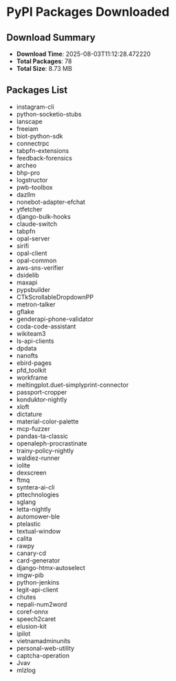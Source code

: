 # PyPI Packages Downloaded

## Download Summary
- **Download Time**: 2025-08-03T11:12:28.472220
- **Total Packages**: 78
- **Total Size**: 8.73 MB

## Packages List
- instagram-cli
- python-socketio-stubs
- lanscape
- freeiam
- biot-python-sdk
- connectrpc
- tabpfn-extensions
- feedback-forensics
- archeo
- bhp-pro
- logstructor
- pwb-toolbox
- dazllm
- nonebot-adapter-efchat
- ytfetcher
- django-bulk-hooks
- claude-switch
- tabpfn
- opal-server
- sirifi
- opal-client
- opal-common
- aws-sns-verifier
- dsidelib
- maxapi
- pypsbuilder
- CTkScrollableDropdownPP
- metron-talker
- gflake
- genderapi-phone-validator
- coda-code-assistant
- wikiteam3
- ls-api-clients
- dpdata
- nanofts
- ebird-pages
- pfd_toolkit
- workframe
- meltingplot.duet-simplyprint-connector
- passport-cropper
- konduktor-nightly
- xloft
- dictature
- material-color-palette
- mcp-fuzzer
- pandas-ta-classic
- openaleph-procrastinate
- trainy-policy-nightly
- waldiez-runner
- iolite
- dexscreen
- ftmq
- syntera-ai-cli
- pttechnologies
- sglang
- letta-nightly
- automower-ble
- ptelastic
- textual-window
- calita
- rawpy
- canary-cd
- card-generator
- django-htmx-autoselect
- imgw-pib
- python-jenkins
- legit-api-client
- chutes
- nepali-num2word
- coref-onnx
- speech2caret
- elusion-kit
- ipilot
- vietnamadminunits
- personal-web-utility
- captcha-operation
- Jvav
- mlzlog
